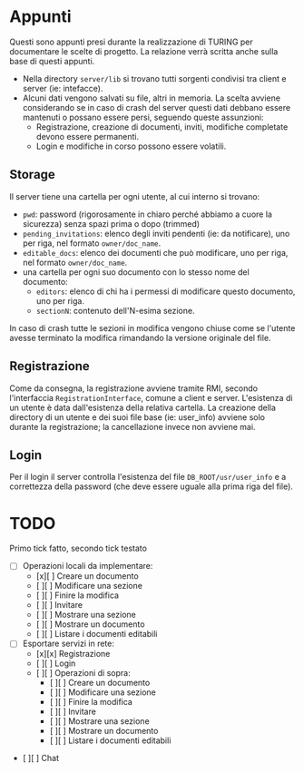 # Appunti
Questi sono appunti presi durante la realizzazione di TURING per documentare le
scelte di progetto. La relazione verrà scritta anche sulla base di questi
appunti.

- Nella directory `server/lib` si trovano tutti sorgenti condivisi tra client e
server (ie: intefacce).
- Alcuni dati vengono salvati su file, altri in memoria. La scelta avviene
considerando se in caso di crash del server questi dati debbano essere
mantenuti o possano essere persi, seguendo queste assunzioni:
    - Registrazione, creazione di documenti, inviti, modifiche completate
    devono essere permanenti.
    - Login e modifiche in corso possono essere volatili.

## Storage
Il server tiene una cartella per ogni utente, al cui interno si trovano:
- `pwd`: password (rigorosamente in chiaro perché abbiamo a cuore la sicurezza)
    senza spazi prima o dopo (trimmed)
- `pending_invitations`: elenco degli inviti pendenti (ie: da notificare), uno
    per riga, nel formato `owner/doc_name`.
- `editable_docs`: elenco dei documenti che può modificare, uno per riga, nel
    formato `owner/doc_name`.
- una cartella per ogni suo documento con lo stesso nome del documento:
    - `editors`: elenco di chi ha i permessi di modificare questo documento,
        uno per riga.
    - `sectionN`: contenuto dell'N-esima sezione.

In caso di crash tutte le sezioni in modifica vengono chiuse come se l'utente
avesse terminato la modifica rimandando la versione originale del file.

## Registrazione
Come da consegna, la registrazione avviene tramite RMI, secondo l'interfaccia
`RegistrationInterface`, comune a client e server. L'esistenza di un utente è
data dall'esistenza della relativa cartella.
La creazione della directory di un utente e dei suoi file base (ie: user_info)
avviene solo durante la registrazione; la cancellazione invece non avviene mai.

## Login
Per il login il server controlla l'esistenza del file `DB_ROOT/usr/user_info` e
a correttezza della password (che deve essere uguale alla prima riga del file).

# TODO
Primo tick fatto, secondo tick testato
- [ ] Operazioni locali da implementare:
  - [x][ ] Creare un documento
  - [ ][ ] Modificare una sezione
  - [ ][ ] Finire la modifica
  - [ ][ ] Invitare
  - [ ][ ] Mostrare una sezione
  - [ ][ ] Mostrare un documento
  - [ ][ ] Listare i documenti editabili
- [ ] Esportare servizi in rete:
  - [x][x] Registrazione
  - [ ][ ] Login
  - [ ][ ] Operazioni di sopra:
    - [ ][ ] Creare un documento
    - [ ][ ] Modificare una sezione
    - [ ][ ] Finire la modifica
    - [ ][ ] Invitare
    - [ ][ ] Mostrare una sezione
    - [ ][ ] Mostrare un documento
    - [ ][ ] Listare i documenti editabili
- [ ][ ] Chat
